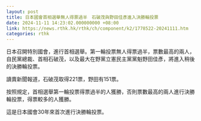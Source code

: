 ```yaml
---
layout: post
title: 日本國會首相選舉無人得票過半　石破茂與野田佳彥進入決勝輪投票
date: 2024-11-11 14:23:02.000000000 +08:00
link: https://news.rthk.hk/rthk/ch/component/k2/1778522-20241111.htm
categories: rthk
---
```


日本召開特別國會，進行首相選舉。第一輪投票無人得票過半，票數最高的兩人，自民黨總裁、首相石破茂，以及最大在野黨立憲民主黨黨魁野田佳彥，將進入稍後的決勝輪投票。

讀賣新聞報道，石破茂取得221票，野田有151票。

按照規定，首相選舉第一輪投票得票過半的人獲勝，否則票數最高的兩人進行決勝輪投票，得票較多的人獲勝。

這是日本國會30年來首次進行決勝輪投票。
